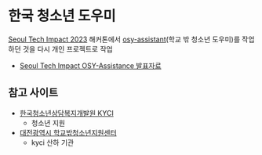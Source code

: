 # 한국 청소년 도우미

[Seoul Tech Impact 2023](https://www.seoultechimpact.com/past-hackathons?year=2023) 해커톤에서 [osy-assistant](https://github.com/koremp/osy-assistant)(학교 밖 청소년 도우미)를 작업하던 것을 다시 개인 프로젝트로 작업

- [Seoul Tech Impact OSY-Assistance 발표자료](https://docs.google.com/presentation/d/1_hpIDIYBVm355Kyia4AEUqvWEIt2B4-YlWpYBcPSvw4/edit?usp=sharing)

## 참고 사이트

- [한국청소년상담복지개발원 KYCI](https://www.kyci.or.kr/)
  - 청소년 지원
- [대전광역시 학교밖청소년지원센터](http://cumdream.or.kr/)
  - kyci 산하 기관